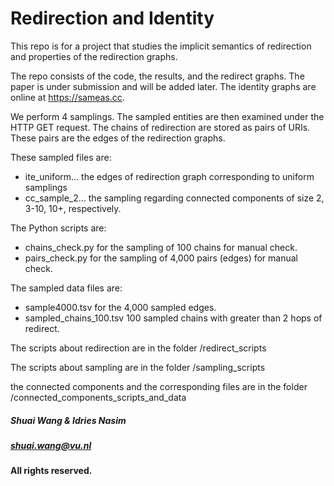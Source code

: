 # Redirection and Identity
This repo is for a project that studies the implicit semantics of redirection and properties of the redirection graphs.

The repo consists of the code, the results, and the redirect graphs. The paper is under submission and will be added later.
The identity graphs are online at https://sameas.cc.

We perform 4 samplings. The sampled entities are then examined under the HTTP GET request.
The chains of redirection are stored as pairs of URIs. These pairs are the edges of the redirection graphs.

These sampled files are:
- ite_uniform... the edges of redirection graph corresponding to uniform samplings
- cc_sample_2... the sampling regarding connected components of size 2, 3-10, 10+, respectively.

The Python scripts are:
- chains_check.py for the sampling of 100 chains for manual check.
- pairs_check.py for the sampling of 4,000 pairs (edges) for manual check.

The sampled data files are:
- sample4000.tsv for the 4,000 sampled edges.
- sampled_chains_100.tsv 100 sampled chains with greater than 2 hops of redirect.

The scripts about redirection are in the folder /redirect_scripts

The scripts about sampling are in the folder /sampling_scripts

the connected components and the corresponding files are in the folder /connected_components_scripts_and_data


##### Shuai Wang & Idries Nasim
##### shuai.wang@vu.nl
#### All rights reserved.
